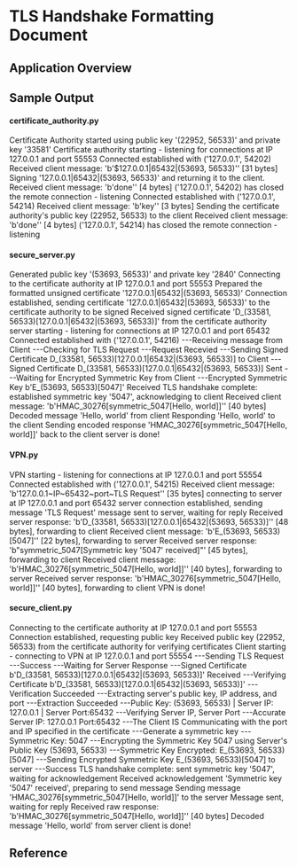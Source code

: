 # TLS Handshake Formatting Document

## Application Overview



## Sample Output
#### certificate_authority.py
Certificate Authority started using public key '(22952, 56533)' and private key '33581'
Certificate authority starting - listening for connections at IP 127.0.0.1 and port 55553
Connected established with ('127.0.0.1', 54202)
Received client message: 'b'$127.0.0.1|65432|(53693, 56533)'' [31 bytes]
Signing '127.0.0.1|65432|(53693, 56533)' and returning it to the client.
Received client message: 'b'done'' [4 bytes]
('127.0.0.1', 54202) has closed the remote connection - listening 
Connected established with ('127.0.0.1', 54214)
Received client message: 'b'key'' [3 bytes]
Sending the certificate authority's public key (22952, 56533) to the client
Received client message: 'b'done'' [4 bytes]
('127.0.0.1', 54214) has closed the remote connection - listening 

#### secure_server.py
Generated public key '(53693, 56533)' and private key '2840'
Connecting to the certificate authority at IP 127.0.0.1 and port 55553
Prepared the formatted unsigned certificate '127.0.0.1|65432|(53693, 56533)'
Connection established, sending certificate '127.0.0.1|65432|(53693, 56533)' to the certificate authority to be signed
Received signed certificate 'D_(33581, 56533)[127.0.0.1|65432|(53693, 56533)]' from the certificate authority
server starting - listening for connections at IP 127.0.0.1 and port 65432
Connected established with ('127.0.0.1', 54216)
---Receiving message from Client
---Checking for TLS Request
---Request Recevied
---Sending Signed Certificate D_(33581, 56533)[127.0.0.1|65432|(53693, 56533)] to Client
---Signed Certificate D_(33581, 56533)[127.0.0.1|65432|(53693, 56533)] Sent
---Waiting for Encrypted Symmetric Key from Client
---Encrypted Symmetric Key b'E_(53693, 56533)[5047]' Received
TLS handshake complete: established symmetric key '5047', acknowledging to client
Received client message: 'b'HMAC_30276[symmetric_5047[Hello, world]]'' [40 bytes]
Decoded message 'Hello, world' from client
Responding 'Hello, world' to the client
Sending encoded response 'HMAC_30276[symmetric_5047[Hello, world]]' back to the client
server is done!

#### VPN.py
VPN starting - listening for connections at IP 127.0.0.1 and port 55554
Connected established with ('127.0.0.1', 54215)
Received client message: 'b'127.0.0.1~IP~65432~port~TLS Request'' [35 bytes]
connecting to server at IP 127.0.0.1 and port 65432
server connection established, sending message 'TLS Request'
message sent to server, waiting for reply
Received server response: 'b'D_(33581, 56533)[127.0.0.1|65432|(53693, 56533)]'' [48 bytes], forwarding to client
Received client message: 'b'E_(53693, 56533)[5047]'' [22 bytes], forwarding to server
Received server response: 'b"symmetric_5047[Symmetric key '5047' received]"' [45 bytes], forwarding to client
Received client message: 'b'HMAC_30276[symmetric_5047[Hello, world]]'' [40 bytes], forwarding to server
Received server response: 'b'HMAC_30276[symmetric_5047[Hello, world]]'' [40 bytes], forwarding to client
VPN is done!

#### secure_client.py
Connecting to the certificate authority at IP 127.0.0.1 and port 55553
Connection established, requesting public key
Received public key (22952, 56533) from the certificate authority for verifying certificates
Client starting - connecting to VPN at IP 127.0.0.1 and port 55554
---Sending TLS Request
---Success
---Waiting for Server Response
---Signed Certificate b'D_(33581, 56533)[127.0.0.1|65432|(53693, 56533)]' Received
---Verifying Certificate b'D_(33581, 56533)[127.0.0.1|65432|(53693, 56533)]'
---Verification Succeeded
---Extracting server's public key, IP address, and port
---Extraction Succeeded
---Public Key: (53693, 56533) | Server IP: 127.0.0.1 | Server Port:65432
---Verifying Server IP, Server Port
---Accurate Server IP: 127.0.0.1 Port:65432
---The Client IS Communicating with the port and IP specified in the certificate
---Generate a symmetric key
---Symmetric Key: 5047
---Encrypting the Symmetric Key 5047 using Server's Public Key (53693, 56533)
---Symmetric Key Encrypted: E_(53693, 56533)[5047]
---Sending Encrypted Symmetric Key E_(53693, 56533)[5047] to server
---Success
TLS handshake complete: sent symmetric key '5047', waiting for acknowledgement
Received acknowledgement 'Symmetric key '5047' received', preparing to send message
Sending message 'HMAC_30276[symmetric_5047[Hello, world]]' to the server
Message sent, waiting for reply
Received raw response: 'b'HMAC_30276[symmetric_5047[Hello, world]]'' [40 bytes]
Decoded message 'Hello, world' from server
client is done!

## Reference